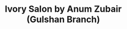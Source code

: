 ---
title: "lvory Salon by Anum Zubair (Gulshan Branch)"
url: /karachi/lvory-salon-by-anum-zubair-gulshan-branch/
shop: Kosmetik
---